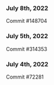 ### July 8th, 2022

Commit #148704

### July 5th, 2022

Commit #314353


### July 4th, 2022

Commit #72281
